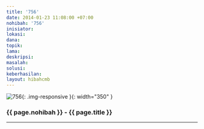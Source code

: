 ```yaml
---
title: '756'
date: 2014-01-23 11:08:00 +07:00
nohibah: '756'
inisiator: 
lokasi: 
dana: 
topik: 
lama: 
deskripsi: 
masalah: 
solusi: 
keberhasilan: 
layout: hibahcmb
---
```


![756](/static/img/hibahcmb/756.png){: .img-responsive }{: width="350" }

### {{ page.nohibah }} - {{ page.title }}

---
